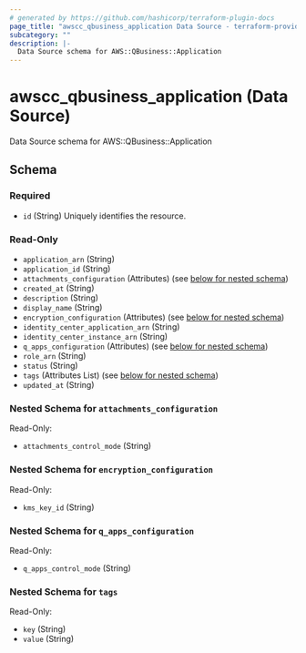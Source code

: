 ```yaml
---
# generated by https://github.com/hashicorp/terraform-plugin-docs
page_title: "awscc_qbusiness_application Data Source - terraform-provider-awscc"
subcategory: ""
description: |-
  Data Source schema for AWS::QBusiness::Application
---
```


# awscc_qbusiness_application (Data Source)

Data Source schema for AWS::QBusiness::Application



<!-- schema generated by tfplugindocs -->
## Schema

### Required

- `id` (String) Uniquely identifies the resource.

### Read-Only

- `application_arn` (String)
- `application_id` (String)
- `attachments_configuration` (Attributes) (see [below for nested schema](#nestedatt--attachments_configuration))
- `created_at` (String)
- `description` (String)
- `display_name` (String)
- `encryption_configuration` (Attributes) (see [below for nested schema](#nestedatt--encryption_configuration))
- `identity_center_application_arn` (String)
- `identity_center_instance_arn` (String)
- `q_apps_configuration` (Attributes) (see [below for nested schema](#nestedatt--q_apps_configuration))
- `role_arn` (String)
- `status` (String)
- `tags` (Attributes List) (see [below for nested schema](#nestedatt--tags))
- `updated_at` (String)

<a id="nestedatt--attachments_configuration"></a>
### Nested Schema for `attachments_configuration`

Read-Only:

- `attachments_control_mode` (String)


<a id="nestedatt--encryption_configuration"></a>
### Nested Schema for `encryption_configuration`

Read-Only:

- `kms_key_id` (String)


<a id="nestedatt--q_apps_configuration"></a>
### Nested Schema for `q_apps_configuration`

Read-Only:

- `q_apps_control_mode` (String)


<a id="nestedatt--tags"></a>
### Nested Schema for `tags`

Read-Only:

- `key` (String)
- `value` (String)
